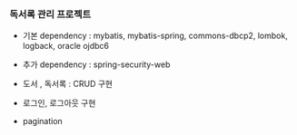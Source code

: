 ### 독서록 관리 프로젝트

* 기본 dependency : mybatis, mybatis-spring, commons-dbcp2, lombok, logback, oracle ojdbc6 
* 추가 dependency : spring-security-web


* 도서 , 독서록 : CRUD 구현 
* 로그인, 로그아웃 구현
* pagination 

